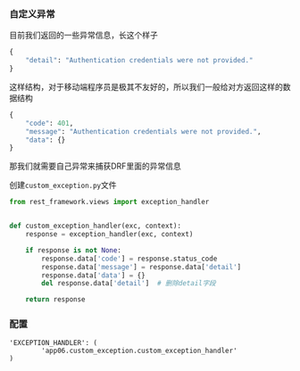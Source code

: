 ### 自定义异常

目前我们返回的一些异常信息，长这个样子

```python
{
    "detail": "Authentication credentials were not provided."
}
```

这样结构，对于移动端程序员是极其不友好的，所以我们一般给对方返回这样的数据结构

```python
{
    "code": 401,
    "message": "Authentication credentials were not provided.",
    "data": {}
}
```

那我们就需要自己异常来捕获DRF里面的异常信息

创建`custom_exception.py`文件

```python
from rest_framework.views import exception_handler


def custom_exception_handler(exc, context):
    response = exception_handler(exc, context)

    if response is not None:
        response.data['code'] = response.status_code
        response.data['message'] = response.data['detail']
        response.data['data'] = {}
        del response.data['detail']  # 删除detail字段

    return response

```

### 配置

```
'EXCEPTION_HANDLER': (
        'app06.custom_exception.custom_exception_handler'
)
```

